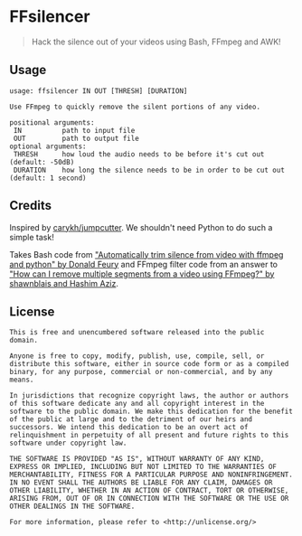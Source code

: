 # FFsilencer

> Hack the silence out of your videos using Bash, FFmpeg and AWK!

## Usage
```
usage: ffsilencer IN OUT [THRESH] [DURATION]

Use FFmpeg to quickly remove the silent portions of any video.

positional arguments:
 IN          path to input file
 OUT         path to output file
optional arguments:
 THRESH      how loud the audio needs to be before it's cut out (default: -50dB)
 DURATION    how long the silence needs to be in order to be cut out (default: 1 second)
```

## Credits
Inspired by [carykh/jumpcutter](https://github.com/carykh/jumpcutter). We shouldn't need Python to do such a simple task!

Takes Bash code from ["Automatically trim silence from video with ffmpeg and python" by Donald Feury](https://blog.feurious.com/automatically-trim-silence-from-video-with-ffmpeg-and-python) and FFmpeg filter code from an answer to ["How can I remove multiple segments from a video using FFmpeg?" by shawnblais and Hashim Aziz](https://superuser.com/questions/681885/how-can-i-remove-multiple-segments-from-a-video-using-ffmpeg/1498811#1498811).

## License
```
This is free and unencumbered software released into the public domain.

Anyone is free to copy, modify, publish, use, compile, sell, or
distribute this software, either in source code form or as a compiled
binary, for any purpose, commercial or non-commercial, and by any
means.

In jurisdictions that recognize copyright laws, the author or authors
of this software dedicate any and all copyright interest in the
software to the public domain. We make this dedication for the benefit
of the public at large and to the detriment of our heirs and
successors. We intend this dedication to be an overt act of
relinquishment in perpetuity of all present and future rights to this
software under copyright law.

THE SOFTWARE IS PROVIDED "AS IS", WITHOUT WARRANTY OF ANY KIND,
EXPRESS OR IMPLIED, INCLUDING BUT NOT LIMITED TO THE WARRANTIES OF
MERCHANTABILITY, FITNESS FOR A PARTICULAR PURPOSE AND NONINFRINGEMENT.
IN NO EVENT SHALL THE AUTHORS BE LIABLE FOR ANY CLAIM, DAMAGES OR
OTHER LIABILITY, WHETHER IN AN ACTION OF CONTRACT, TORT OR OTHERWISE,
ARISING FROM, OUT OF OR IN CONNECTION WITH THE SOFTWARE OR THE USE OR
OTHER DEALINGS IN THE SOFTWARE.

For more information, please refer to <http://unlicense.org/>
```
